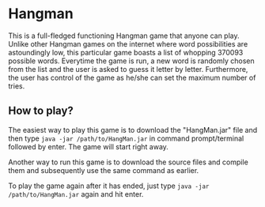 # Hangman

This is a full-fledged functioning Hangman game that anyone can play. Unlike other Hangman games  on the internet where word possibilities are astoundingly low, this particular game boasts a list of whopping 370093 possible words. Everytime the game is run, a new word is randomly chosen from the list and the user is asked to guess it letter by letter. Furthermore, the user has control of the game as he/she can set the maximum number of tries. 

## How to play?

The easiest way to play this game is to download the "HangMan.jar" file and then type `java -jar /path/to/HangMan.jar` in command prompt/terminal followed by enter. The game will start right away.

Another way to run this game is to download the source files and compile them and subsequently use the same command as earlier. 

To play the game again after it has ended, just type `java -jar /path/to/HangMan.jar` again and hit enter.
